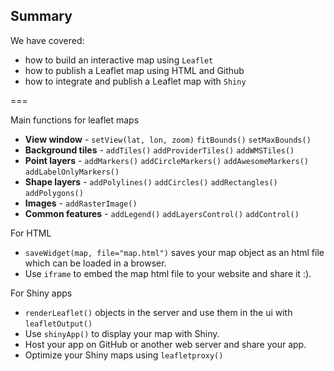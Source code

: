---
---

## Summary

We have covered:

- how to build an interactive map using `Leaflet`
- how to publish a Leaflet map using HTML and Github
- how to integrate and publish a Leaflet map with `Shiny`

===

Main functions for leaflet maps

* **View window** - `setView(lat, lon, zoom)` `fitBounds()` `setMaxBounds()`
* **Background tiles** - `addTiles()` `addProviderTiles()` `addWMSTiles()`
* **Point layers** - `addMarkers()` `addCircleMarkers()` `addAwesomeMarkers()` `addLabelOnlyMarkers()`
* **Shape layers** - `addPolylines()` `addCircles()` `addRectangles()` `addPolygons()`
* **Images** - `addRasterImage()`
* **Common features** - `addLegend()` `addLayersControl()` `addControl()`

For HTML

* `saveWidget(map, file="map.html")` saves your map object as an html file which can be loaded in a browser. 
* Use `iframe` to embed the map html file to your website and share it :). 

For Shiny apps

* `renderLeaflet()` objects in the server and use them in the ui with `leafletOutput()`
* Use `shinyApp()` to display your map with Shiny.  
* Host your app on GitHub or another web server and share your app. 
* Optimize your Shiny maps using `leafletproxy()`

